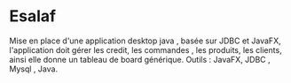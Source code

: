 # Esalaf
Mise en place d'une application desktop java , basée sur JDBC et JavaFX, l'application doit gérer les credit, les commandes , les produits, les clients, ainsi elle donne un tableau de board générique.
Outils : JavaFX, JDBC , Mysql , Java.
